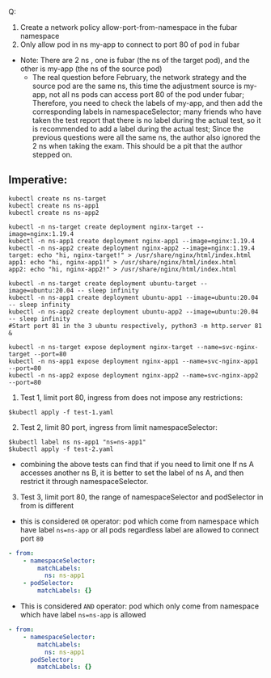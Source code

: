 Q:

1. Create a network policy allow-port-from-namespace in the fubar namespace
2. Only allow pod in ns my-app to connect to port 80 of pod in fubar

- Note: There are 2 ns , one is fubar (the ns of the target pod), and the other is my-app (the ns of the source pod)
  - The real question before February, the network strategy and the source pod are the same ns, this time the adjustment source is my-app, not all ns pods can access port 80 of the pod under fubar;
    Therefore, you need to check the labels of my-app, and then add the corresponding labels in namespaceSelector; many friends who have taken the test report that there is no label during the actual test, so it is recommended to add a label during the actual test;
    Since the previous questions were all the same ns, the author also ignored the 2 ns when taking the exam. This should be a pit that the author stepped on.

## Imperative:

```shell
kubectl create ns ns-target
kubectl create ns ns-app1
kubectl create ns ns-app2

kubectl -n ns-target create deployment nginx-target --image=nginx:1.19.4
kubectl -n ns-app1 create deployment nginx-app1 --image=nginx:1.19.4
kubectl -n ns-app2 create deployment nginx-app2 --image=nginx:1.19.4
target: echo "hi, nginx-target!" > /usr/share/nginx/html/index.html
app1: echo "hi, nginx-app1!" > /usr/share/nginx/html/index.html
app2: echo "hi, nginx-app2!" > /usr/share/nginx/html/index.html

kubectl -n ns-target create deployment ubuntu-target --image=ubuntu:20.04 -- sleep infinity
kubectl -n ns-app1 create deployment ubuntu-app1 --image=ubuntu:20.04 -- sleep infinity
kubectl -n ns-app2 create deployment ubuntu-app2 --image=ubuntu:20.04 -- sleep infinity
#Start port 81 in the 3 ubuntu respectively, python3 -m http.server 81 &

kubectl -n ns-target expose deployment nginx-target --name=svc-nginx-target --port=80
kubectl -n ns-app1 expose deployment nginx-app1 --name=svc-nginx-app1 --port=80
kubectl -n ns-app2 expose deployment nginx-app2 --name=svc-nginx-app2 --port=80
```

1. Test 1, limit port 80, ingress from does not impose any restrictions:

```shell
$kubectl apply -f test-1.yaml
```

2. Test 2, limit 80 port, ingress from limit namespaceSelector:

```shell
$kubectl label ns ns-app1 "ns=ns-app1"
$kubectl apply -f test-2.yaml
```

- combining the above tests can find that if you need to limit one If ns A accesses another ns B, it is better to set the label of ns A, and then restrict it through namespaceSelector.

3. Test 3, limit port 80, the range of namespaceSelector and podSelector in from is different

- this is considered `OR` operator: pod which come from namespace which have label `ns=ns-app` or all pods regardless label are allowed to connect port `80`

```yaml
- from:
    - namespaceSelector:
        matchLabels:
          ns: ns-app1
    - podSelector:
        matchLabels: {}
```

- This is considered `AND` operator: pod which only come from namespace which have label `ns=ns-app` is allowed

```yaml
- from:
    - namespaceSelector:
        matchLabels:
          ns: ns-app1
      podSelector:
        matchLabels: {}
```

